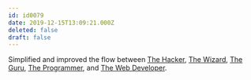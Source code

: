 ```yaml
---
id: id0079
date: 2019-12-15T13:09:21.000Z
deleted: false
draft: false
---
```


Simplified and improved the flow between [The Hacker][1], [The Wizard][2], [The Guru][3], [The Programmer][4], and [The Web Developer][5].

[1]: the-hacker.html
[2]: the-wizard.html
[3]: the-guru.html
[4]: the-programmer.html
[5]: the-web-developer.html